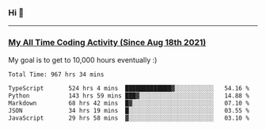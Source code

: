### Hi 🙂

---

### <a href="https://wakatime.com/@Eroxl">My All Time Coding Activity (Since Aug 18th 2021)</a>
My goal is to get to 10,000 hours eventually :)
<!--START_SECTION:waka-->

```txt
Total Time: 967 hrs 34 mins

TypeScript       524 hrs 4 mins  █████████████▓░░░░░░░░░░░   54.16 %
Python           143 hrs 59 mins ███▓░░░░░░░░░░░░░░░░░░░░░   14.88 %
Markdown         68 hrs 42 mins  █▓░░░░░░░░░░░░░░░░░░░░░░░   07.10 %
JSON             34 hrs 19 mins  █░░░░░░░░░░░░░░░░░░░░░░░░   03.55 %
JavaScript       29 hrs 58 mins  ▓░░░░░░░░░░░░░░░░░░░░░░░░   03.10 %
```

<!--END_SECTION:waka-->
